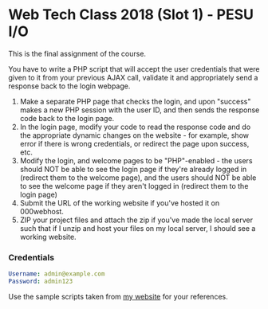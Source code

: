 # Web Tech Class 2018 (Slot 1) - PESU I/O

This is the final assignment of the course. 

You have to write a PHP script that will accept the user credentials that were given to it from your previous AJAX call, validate it and appropriately send a response back to the login webpage.

1. Make a separate PHP page that checks the login, and upon "success" makes a new PHP session with the user ID, and then sends the response code back to the login page.
2. In the login page, modify your code to read the response code and do the appropriate dynamic changes on the website - for example, show error if there is wrong credentials, or redirect the page upon success, etc.
3. Modify the login, and welcome pages to be "PHP"-enabled - the users should NOT be able to see the login page if they're already logged in (redirect them to the welcome page), and the users should NOT be able to see the welcome page if they aren't logged in (redirect them to the login page)
4. Submit the URL of the working website if you've hosted it on 000webhost.
5. ZIP your project files and attach the zip if you've made the local server such that if I unzip and host your files on my local server, I should see a working website.

### Credentials
```yaml
Username: admin@example.com
Password: admin123
```

Use the sample scripts taken from [my website](https://masterakay.000webhostapp.com/) for your references.